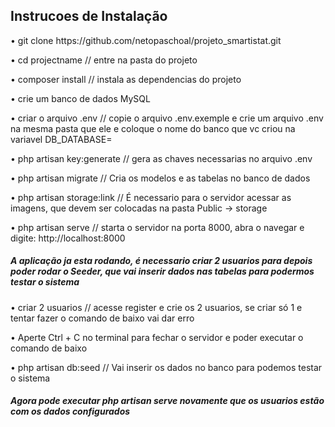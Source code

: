 ## Instrucoes de Instalação

<p>•	 git clone https://github.com/netopaschoal/projeto_smartistat.git </p>
<p>•	cd projectname    // entre na pasta do projeto </p>
<p>•	composer install        // instala as dependencias do projeto</p>
<p>•	crie um banco de dados MySQL</p>
<p>•	criar o arquivo .env    // copie o arquivo .env.exemple e crie um arquivo .env na mesma pasta que ele e coloque o nome do banco                                 que vc criou na variavel DB_DATABASE= </p>
<p>•	php artisan key:generate  // gera as chaves necessarias no arquivo .env </p>
<p>•	php artisan migrate         // Cria os modelos e as tabelas no banco de dados </p>
<p>•	php artisan storage:link    // É necessario para o servidor acessar as imagens, que devem ser colocadas na pasta Public -> storage </p>
<p>•	php artisan serve  // starta o servidor na porta 8000, abra o navegar e digite: http://localhost:8000 </p>
    
   <h5> A aplicação ja esta rodando, é necessario criar 2 usuarios para depois poder rodar o Seeder, que vai inserir dados nas tabelas para podermos testar o sistema </h5>
<p>•	criar 2 usuarios // acesse register e crie os 2 usuarios, se criar só 1 e tentar fazer o comando de baixo vai dar erro </p>
<p>•	Aperte Ctrl + C no terminal para fechar o servidor e poder executar o comando de baixo </p>
<p>•	php artisan db:seed // Vai inserir os dados no banco para podemos testar o sistema </p>

<h5>Agora pode executar php artisan serve novamente que os usuarios estão com os dados configurados </h5>
